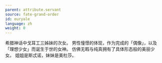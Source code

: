 ```yaml
---
parent: attribute.servant
source: fate-grand-order
id: euryale
language: zh
weight: 0
---
```


希腊神话中戈耳工三姊妹的次女。
男性憧憬的体现，作为完成的「偶像」，以及「理想少女」而诞生于世的女神。
仿佛无暇与纯真拥有了具体形态般的美丽少女。
姐姐是斯忒诺，妹妹是美杜莎。
